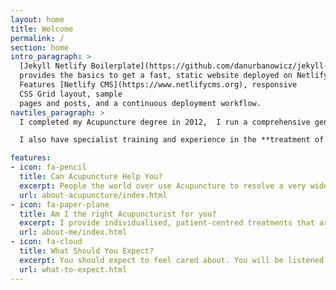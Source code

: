 ```yaml
---
layout: home
title: Welcome
permalink: /
section: home
intro_paragraph: >
  [Jekyll Netlify Boilerplate](https://github.com/danurbanowicz/jekyll-netlify-boilerplate)
  provides the basics to get a fast, static website deployed on Netlify.
  Features [Netlify CMS](https://www.netlifycms.org), responsive
  CSS Grid layout, sample
  pages and posts, and a continuous deployment workflow.
navtiles_paragraph: >
  I completed my Acupuncture degree in 2012,  I run a comprehensive general practise clinic for all ages.

  I also have specialist training and experience in the **treatment of children & young people** and the **fertility related treatment**.

features:
- icon: fa-pencil
  title: Can Acupuncture Help You?
  excerpt: People the world over use Acupuncture to resolve a very wide range of both physical and emotional health issues.  It helps 1000s of people every day, if you are not sure if it can help you then please get in touch with me and ask or there is more information on this website.  
  url: about-acupuncture/index.html
- icon: fa-paper-plane
  title: Am I the right Acupuncturist for you?
  excerpt: I provide individualised, patient-centred treatments that are focused on addressing what matters to you. I believe in nourishing people from the inside out and forming long lasting relationships based on trust, integrity and commitment. Click to find out more about my training, experience and approach.
  url: about-me/index.html
- icon: fa-cloud
  title: What Should You Expect?
  excerpt: You should expect to feel cared about. You will be listened to carefully every time I see you, what you share with me will be taken seriously and you will be treated professionally, kindly and with a deep commitment to your wellbeing.  Click to find out more.
  url: what-to-expect.html
---
```

